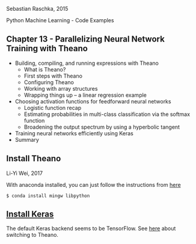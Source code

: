 Sebastian Raschka, 2015

Python Machine Learning - Code Examples

## Chapter 13 - Parallelizing Neural Network Training with Theano

- Building, compiling, and running expressions with Theano
  - What is Theano?
  - First steps with Theano
  - Configuring Theano
  - Working with array structures
  - Wrapping things up – a linear regression example
- Choosing activation functions for feedforward neural networks
  - Logistic function recap
  - Estimating probabilities in multi-class classification via the softmax function
  - Broadening the output spectrum by using a hyperbolic tangent
- Training neural networks efficiently using Keras
- Summary

## Install Theano

Li-Yi Wei, 2017

With anaconda installed, you can just follow the instructions from [here](http://deeplearning.net/software/theano/install_windows.html)

    $ conda install mingw libpython

<!--
## Install Theano with g++ under 64-bit Windows

2017 update: try this only if the above does not work for you.

Li-Yi Wei, 2016

I basically follow the instructions from [here](https://www.kaggle.com/c/otto-group-product-classification-challenge/forums/t/13973/a-few-tips-to-install-theano-on-windows-64-bits) and [here](http://rosinality.ncity.net/doku.php?id=python:installing_theano) but without setting paths (as I have already done so).

1. Install MinGW 64bit.
Download mingw-w64-install.exe at [here](http://sourceforge.net/projects/mingw-w64/files/) and install it.
Architecture is x86_64, Threads is posix, Exception is seh.

2. Install MSYS.
Download MSYS-20111123.zip at [here](http://sourceforge.net/projects/mingw-w64/files/External%20binary%20packages%20%28Win64%20hosted%29/MSYS%20%2832-bit%29/) and extract archive under the directory where MinGW installed (directory that has bin subdirectory).
Run msys.bat and type command

    $ sh /postinstall/pi.sh

at the prompt.

3. You should make libpythonXX.a (XX is version number) file manually.
MinGW supports 32bit lib but 64bit not.
First copy pythonXX.dll (i.e. python34.dll) to temporary directory.
Generally you can found pythonXX.dll under C:\Windows\System32 or [Anaconda directory]\libs.
Then run these commands:

    $ gendef pythonXX.dll  
    $ dlltool --as-flags=--64 -m i386:x86-64 -k --output-lib libpythonXX.a --input-def pythonXX.def

4. Copy libpythonXX.a file that you made under the [Python directory]\libs.

5. Make .theanorc under HOME directory with content like this:

    [blas]  
    ldflags = 
    
    [gcc]  
    cxxflags = -shared -I[MinGW directory]\include -L[Python directory]\libs -lpython34 -DMS_WIN64

6. This is my .theanorc:

    [blas]
    ldflags = 
     
    [gcc]
    cxxflags = -shared -I C:\programs\MinGW\mingw64\include -L C:\programs\Anaconda3\libs -lpython35 -DMS_WIN64 -D_hypot=hypot

7. Run this to verifying installation:

    import theano  
    theano.test()
-->

## [Install Keras](https://keras.io/)

The default Keras backend seems to be TensorFlow.
See [here](https://keras.io/backend/) about switching to Theano.

